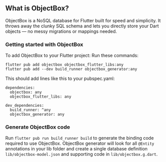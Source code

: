 ## What is ObjectBox?
ObjectBox is a NoSQL database for Flutter built for speed and simplicity. It throws away the clunky SQL schema and lets you directly store your Dart objects — no messy migrations or mappings needed.

### Getting started with ObjectBox
To add ObjectBox to your Flutter project:
Run these commands:
```
flutter pub add objectbox objectbox_flutter_libs:any
flutter pub add --dev build_runner objectbox_generator:any
```
This should add lines like this to your pubspec.yaml:
```
dependencies:
  objectbox: any
  objectbox_flutter_libs: any

dev_dependencies:
  build_runner: ^any
  objectbox_generator: any
```
### Generate ObjectBox code
Run ```flutter pub run build_runner build``` to generate the binding code required to use ObjectBox.
ObjectBox generator will look for all ```@Entity``` annotations in your lib folder and create a single database definition ```lib/objectbox-model.json``` and supporting code in ```lib/objectbox.g.dart```.

